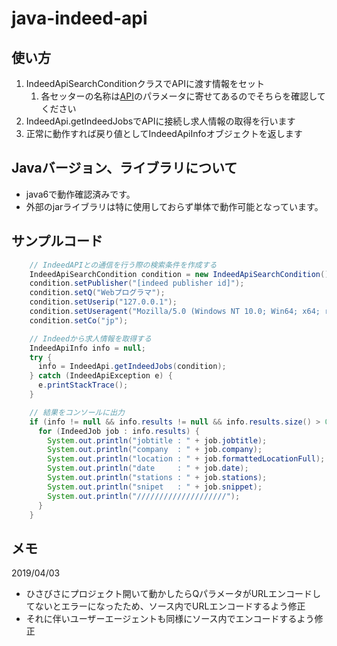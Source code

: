 # java-indeed-api

## 使い方
1. IndeedApiSearchConditionクラスでAPIに渡す情報をセット
    1. 各セッターの名称は[API](https://ads.indeed.com/jobroll/xmlfeed)のパラメータに寄せてあるのでそちらを確認してください
1. IndeedApi.getIndeedJobsでAPIに接続し求人情報の取得を行います
1. 正常に動作すれば戻り値としてIndeedApiInfoオブジェクトを返します

## Javaバージョン、ライブラリについて
- java6で動作確認済みです。
- 外部のjarライブラリは特に使用しておらず単体で動作可能となっています。

## サンプルコード
```Java
    // IndeedAPIとの通信を行う際の検索条件を作成する
    IndeedApiSearchCondition condition = new IndeedApiSearchCondition();
    condition.setPublisher("[indeed publisher id]");
    condition.setQ("Webプログラマ");
    condition.setUserip("127.0.0.1");
    condition.setUseragent("Mozilla/5.0 (Windows NT 10.0; Win64; x64; rv:66.0) Gecko/20100101 Firefox/66.0");
    condition.setCo("jp");

    // Indeedから求人情報を取得する
    IndeedApiInfo info = null;
    try {
      info = IndeedApi.getIndeedJobs(condition);
    } catch (IndeedApiException e) {
      e.printStackTrace();
    }

    // 結果をコンソールに出力
    if (info != null && info.results != null && info.results.size() > 0) {
      for (IndeedJob job : info.results) {
        System.out.println("jobtitle : " + job.jobtitle);
        System.out.println("company  : " + job.company);
        System.out.println("location : " + job.formattedLocationFull);
        System.out.println("date     : " + job.date);
        System.out.println("stations : " + job.stations);
        System.out.println("snipet   : " + job.snippet);
        System.out.println("////////////////////");
      }
    }
```

## メモ
2019/04/03
- ひさびさにプロジェクト開いて動かしたらQパラメータがURLエンコードしてないとエラーになったため、ソース内でURLエンコードするよう修正
- それに伴いユーザーエージェントも同様にソース内でエンコードするよう修正
